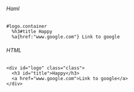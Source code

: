 ###### Haml
    #logo.container
      %h3#title Happy
      %a{href:"www.google.com"} Link to google

###### HTML
    <div id="logo" class="class">
      <h3 id="title">Happy</h3>
      <a href="www.google.com">Link to google</a>
    </div>
